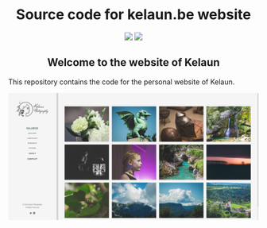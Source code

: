 <div align="center">
	<h1>Source code for kelaun.be website</h1>
</div>

<div align="center">
	<img src="https://img.shields.io/maintenance/yes/2020?label=maintained&style=flat-square"> <img src="https://img.shields.io/badge/contribution-welcome-brightgreen&?style=flat-square">
	<h2>Welcome to the website of Kelaun</h2>
</div>

<div align="left">
	<p>
		This repository contains the code for the personal website of Kelaun.<br>
	</p>
	<img src="https://raw.githubusercontent.com/kelaun/screenshots/master/website.png" align="center">
</div>

